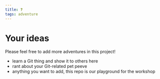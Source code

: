 ```yaml
---
title: ❓
tags: adventure
---
```


# Your ideas

Please feel free to add more adventures in this project!

- learn a Git thing and show it to others here
- rant about your Git-related pet peeve
- anything you want to add, this repo is our playground for the workshop
